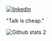 [![linkedin](https://img.shields.io/badge/LinkedIn-0077B5?style=for-the-badge&logo=linkedin&logoColor=white)](https://www.linkedin.com/in/omrcnkpln/)

"Talk is cheap."

![Github stats 2](https://github-readme-stats.vercel.app/api?username=omrcnkpln&show_icons=true&theme=radical)
